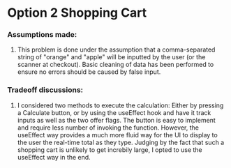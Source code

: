 # Option 2 Shopping Cart 

### Assumptions made: 
  1. This problem is done under the assumption that a comma-separated string of "orange" and "apple" will be 
  inputted by the user (or the scanner at checkout). Basic cleaning of data has been performed to ensure no errors 
  should be caused by false input.

### Tradeoff discussions:
  1. I considered two methods to execute the calculation: Either by pressing a Calculate button, or by using the useEffect hook 
     and have it track inputs as well as the two offer flags. The button is easy to implement and require less number of invoking the function. 
     However, the useEffect way provides a much more fluid way for the UI to display to the user the real-time total as they type.
     Judging by the fact that such a shopping cart is unlikely to get increbily large, I opted to use the useEffect way in the end. 
